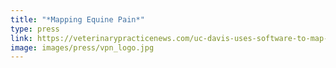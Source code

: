 ```yaml
---
title: "*Mapping Equine Pain*"
type: press
link: https://veterinarypracticenews.com/uc-davis-uses-software-to-map-equine-pain/
image: images/press/vpn_logo.jpg
---
```

